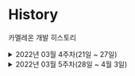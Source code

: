 # History
카멜레온 개발 히스토리

<details>
<summary> 2022년 03월 4주차(21일 ~ 27일)</summary>
<div markdown="1">

  [발표자료 보기](https://www.notion.so/jungjoojjang/948b5372867747d8a890978761294e20#eff77e4d5db2454b925b14716dd25a8c)
  ### 기획 & 디자인 
  - 세부 기획 확립
  - iOS UI 디자인 작업 진행 중
    - 런치 스크린, 변환 진행 화면, 얼굴 선택 화면 완료
    - 홈 화면, 업로드 화면, 변환 화면 진행 중 
    
  ### iOS
  - 탭바 작업 완료
  - 런치 스크린 작업 완료
  - 홈 화면 작업 진행 중

  ### Server
  - 서버 스펙, DB 스펙 검토

  ### Deep Learning
  - [가짜 얼굴 논문](https://www.notion.so/jungjoojjang/406f45882d494a6da39cd94d933709d1#2507c3c2934d4c92bdd714e7ed1ea6e8) 읽기 
  - [face swap 모델 테스트](https://jungjoojjang.notion.site/face-swap-32e92a48eaca4c4a9889895c686202e2)
  - [사진을 이용한 3D 모델링 테스트](https://github.com/sicxu/Deep3DFaceRecon_pytorch#prepare-prerequisite-models)

  ### 기타
  - Git Organization 생성
  - 히스토리 작성 시작

</div>
</details>

<details>
<summary> 2022년 03월 5주차(28일 ~ 4월 3일)</summary>
<div markdown="1">
  ### 기획 & 디자인 
  - 다크모드 지원 확정
  - UI 디자인 완료
    
  ### iOS
  - 모든 화면 UI 작업 완료
  - 파이어베이스 연동 완료
    - 로그인, 로그아웃, 회원 가입, 회원 탈퇴 완료
  - 회원가입 email, password Valid 체크
  - Lottie 라이브러리로 로딩 화면 퀄리티 보완 작업

  ### Server
  - AWS 환경 세팅
  - Flask 학습 및 구상

  ### Deep Learning
  - AWS 환경 세팅
  - 인스턴스 내 환경 세팅
  - 전처리 3D 모델링 변환 전 DB 생성
  - 인스턴스 내 3D 모델링 테스트 진행 중
  
</div>
</details>
